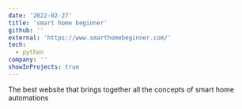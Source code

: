 ```yaml
---
date: '2022-02-27'
title: 'smart home beginner'
github: ''
external: 'https://www.smarthomebeginner.com/'
tech:
  - python
company: ''
showInProjects: true
---
```


The best website that brings together all the concepts of smart home automations
